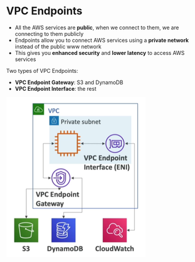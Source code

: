 # VPC Endpoints

- All the AWS services are **public**, when we connect to them, we are connecting to them publicly
- Endpoints allow you to connect AWS services using a **private network** instead of the public www network
- This gives you **enhanced security** and **lower latency** to access AWS services

Two types of VPC Endpoints:
- **VPC Endpoint Gateway**: S3 and DynamoDB
- **VPC Endpoint Interface**: the rest

![VPC Endpoints](../../images/networking/vpc_endpoints.png)